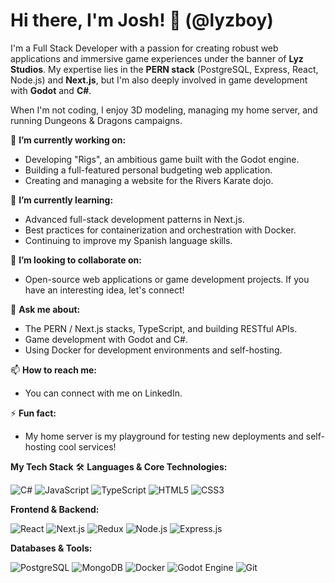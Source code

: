# Hi there, I'm Josh! 👋 (@lyzboy)
I'm a Full Stack Developer with a passion for creating robust web applications and immersive game experiences under the banner of __Lyz Studios__. My expertise lies in the __PERN stack__ (PostgreSQL, Express, React, Node.js) and __Next.js__, but I'm also deeply involved in game development with __Godot__ and __C#__.

When I'm not coding, I enjoy 3D modeling, managing my home server, and running Dungeons & Dragons campaigns.

🔭 __I’m currently working on:__

- Developing "Rigs", an ambitious game built with the Godot engine.
- Building a full-featured personal budgeting web application.
- Creating and managing a website for the Rivers Karate dojo.

🌱 __I’m currently learning:__

- Advanced full-stack development patterns in Next.js.
- Best practices for containerization and orchestration with Docker.
- Continuing to improve my Spanish language skills.

🤝 __I’m looking to collaborate on:__

- Open-source web applications or game development projects. If you have an interesting idea, let's connect!

💬 __Ask me about:__

- The PERN / Next.js stacks, TypeScript, and building RESTful APIs.
- Game development with Godot and C#.
- Using Docker for development environments and self-hosting.

📫 __How to reach me:__

- You can connect with me on LinkedIn.

⚡ __Fun fact:__

- My home server is my playground for testing new deployments and self-hosting cool services!

__My Tech Stack__ 🛠️
__Languages & Core Technologies:__

<p> <img src="https://img.shields.io/badge/C%23-239120?style=for-the-badge&logo=c-sharp&logoColor=white" alt="C#"> <img src="https://img.shields.io/badge/JavaScript-F7DF1E?style=for-the-badge&logo=javascript&logoColor=black" alt="JavaScript"> <img src="https://img.shields.io/badge/TypeScript-3178C6?style=for-the-badge&logo=typescript&logoColor=white" alt="TypeScript"> <img src="https://img.shields.io/badge/HTML5-E34F26?style=for-the-badge&logo=html5&logoColor=white" alt="HTML5"> <img src="https://img.shields.io/badge/CSS3-1572B6?style=for-the-badge&logo=css3&logoColor=white" alt="CSS3"> </p>

__Frontend & Backend:__

<p> <img src="https://img.shields.io/badge/React-20232A?style=for-the-badge&logo=react&logoColor=61DAFB" alt="React"> <img src="https://img.shields.io/badge/Next.js-000000?style=for-the-badge&logo=nextdotjs&logoColor=white" alt="Next.js"> <img src="https://img.shields.io/badge/Redux-764ABC?style=for-the-badge&logo=redux&logoColor=white" alt="Redux"> <img src="https://img.shields.io/badge/Node.js-339933?style=for-the-badge&logo=nodedotjs&logoColor=white" alt="Node.js"> <img src="https://img.shields.io/badge/Express.js-000000?style=for-the-badge&logo=express&logoColor=white" alt="Express.js"> </p>

__Databases & Tools:__

<p> <img src="https://img.shields.io/badge/PostgreSQL-4169E1?style=for-the-badge&logo=postgresql&logoColor=white" alt="PostgreSQL"> <img src="https://img.shields.io/badge/MongoDB-47A248?style=for-the-badge&logo=mongodb&logoColor=white" alt="MongoDB"> <img src="https://img.shields.io/badge/Docker-2496ED?style=for-the-badge&logo=docker&logoColor=white" alt="Docker"> <img src="https://img.shields.io/badge/Godot_Engine-478CB0?style=for-the-badge&logo=godotengine&logoColor=white" alt="Godot Engine"> <img src="https://img.shields.io/badge/Git-F05032?style=for-the-badge&logo=git&logoColor=white" alt="Git"> </p>
